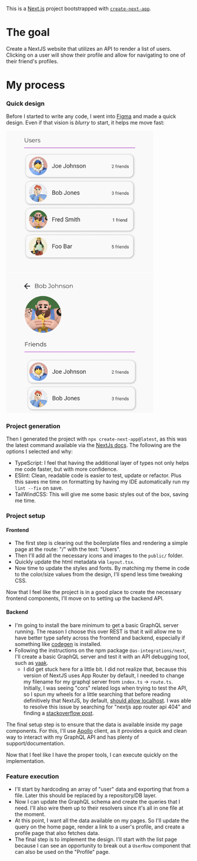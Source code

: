 This is a [Next.js](https://nextjs.org) project bootstrapped with [`create-next-app`](https://nextjs.org/docs/app/api-reference/cli/create-next-app).

# The goal

Create a NextJS website that utilizes an API to render a list of users. Clicking on a user will show their profile and allow for navigating to one of their friend's profiles.

# My process

### Quick design
Before I started to write any code, I went into [Figma](https://www.figma.com/) and made a quick design. Even if that vision is _blurry_ to start, it helps me move fast:

<img src="./docs/user-list.png" width="400px" height="auto" />
<img src="./docs/user-profile.png" width="400px" height="auto" />

### Project generation
Then I generated the project with `npx create-next-app@latest`, as this was the latest command available via the [NextJs docs](https://nextjs.org/docs/app/getting-started/installation). The following are the options I selected and why:
- TypeScript: I feel that having the additional layer of types not only helps me code faster, but with more confidence.
- ESlint: Clean, readable code is easier to test, update or refactor. Plus this saves me time on formatting by having my IDE automatically run my `lint --fix` on save.
- TailWindCSS: This will give me some basic styles out of the box, saving me time.

### Project setup
#### Frontend
- The first step is clearing out the boilerplate files and rendering a simple page at the route: "/" with the text: "Users".
- Then I'll add all the necessary icons and images to the `public/` folder.
- Quickly update the html metadata via `layout.tsx`.
- Now time to update the styles and fonts. By matching my theme in code to the color/size values from the design, I'll spend less time tweaking CSS.

Now that I feel like the project is in a good place to create the necessary frontend components, I'll move on to setting up the backend API.

#### Backend
- I'm going to install the bare minimum to get a basic GraphQL server running. The reason I choose this over REST is that it will allow me to have better type safety across the frontend and backend, especially if something like [codegen](https://the-guild.dev/graphql/codegen) is installed.
- Following the instructions on the npm package `@as-integrations/next`, I'll create a basic GraphQL server and test it with an API debugging tool, such as [yaak](https://yaak.app/).
    - I did get stuck here for a little bit. I did not realize that, because this version of NextJS uses App Router by default, I needed to change my filename for my graphql server from `index.ts` -> `route.ts`. Initially, I was seeing "cors" related logs when trying to test the API, so I spun my wheels for a little searching that before reading definitively that NextJS, by default, [should allow localhost](https://nextjs.org/docs/app/api-reference/config/next-config-js/allowedDevOrigins). I was able to resolve this issue by searching for "nextjs app router api 404" and finding a [stackoverflow post](https://stackoverflow.com/questions/76336930/fetching-next-js-api-route-in-the-app-directory-gives-404-not-found).

The final setup step is to ensure that the data is available inside my page components. For this, I'll use [Apollo](https://www.apollographql.com/) client, as it provides a quick and clean way to interact with my GraphQL API and has plenty of support/documentation.

Now that I feel like I have the proper tools, I can execute quickly on the implementation.

### Feature execution

- I'll start by hardcoding an array of "user" data and exporting that from a file. Later this should be replaced by a repository/DB layer.
- Now I can update the GraphQL schema and create the queries that I need. I'll also wire them up to their resolvers since it's all in one file at the moment.
- At this point, I want all the data available on my pages. So I'll update the query on the home page, render a link to a user's profile, and create a profile page that also fetches data.
- The final step is to implement the design. I'll start with the list page because I can see an opportunity to break out a `UserRow` component that can also be used on the "Profile" page.